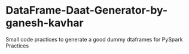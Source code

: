 # DataFrame-Daat-Generator-by-ganesh-kavhar
Small code practices to generate a good dummy dtaframes for PySpark Practices
